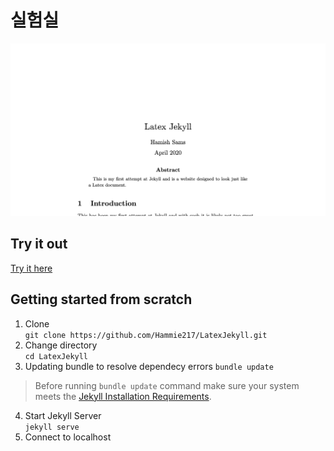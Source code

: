 # 실험실
![Alt text](./LatexJekyll.png?raw=true "LatexJekyll website")
## Try it out
[Try it here](https://unruffled-ardinghelli-55d901.netlify.app)

## Getting started from scratch
1. Clone  
```git clone https://github.com/Hammie217/LatexJekyll.git```  
2. Change directory  
```cd LatexJekyll```  
3. Updating bundle to resolve dependecy errors
```bundle update```
> Before running `bundle update` command make sure your system meets the [Jekyll Installation Requirements](https://jekyllrb.com/docs/installation/).
4. Start Jekyll Server  
```jekyll serve```  
5. Connect to localhost  
